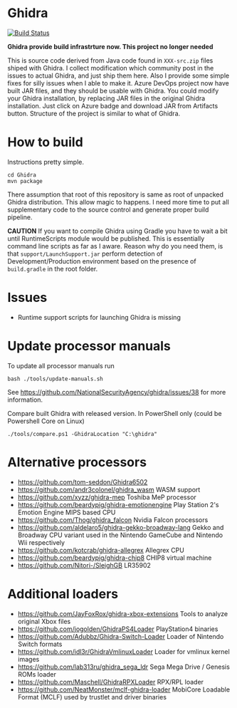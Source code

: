 Ghidra
======

[![Build Status](https://codevision.visualstudio.com/Ghidra/_apis/build/status/kant2002.Ghidra?branchName=master)](https://codevision.visualstudio.com/Ghidra/_build/latest?definitionId=92&branchName=master)

**Ghidra provide build infrastrture now. This project no longer needed**

This is source code derived from Java code found in `XXX-src.zip` files shiped with Ghidra. I collect modification which community post in the issues to actual Ghidra, and just ship them here. Also I provide some simple fixes for silly issues when I able to make it.
Azure DevOps project now have built JAR files, and they should be usable with Ghidra. You could modify your Ghidra installation,
by replacing JAR files in the original Ghidra installation. Just click on Azure badge and download JAR from Artifacts button. Structure of the project is similar to what of Ghidra.

# How to build

Instructions pretty simple.

```
cd Ghidra
mvn package
```

There assumption that root of this repository is same as root of unpacked Ghidra distribution. This allow magic to happens. 
I need more time to put all supplementary code to the source control and generate proper build pipeline.

**CAUTION**
If you want to compile Ghidra using Gradle you have to wait a bit until RuntimeScripts module would be published. 
This is essentially command line scripts as far as I aware. Reason why do you need them, is that `support/LaunchSupport.jar`
perform detection of Development/Production environment based on the presence of `build.gradle` in the root folder. 

# Issues

- Runtime support scripts for launching Ghidra is missing

# Update processor manuals
To update all processor manuals run 

    bash ./tools/update-manuals.sh

See https://github.com/NationalSecurityAgency/ghidra/issues/38 for more information.

Compare built Ghidra with released version. In PowerShell only (could be Powershell Core on Linux)

    ./tools/compare.ps1 -GhidraLocation "C:\ghidra"

# Alternative processors

- https://github.com/tom-seddon/Ghidra6502
- https://github.com/andr3colonel/ghidra_wasm WASM support
- https://github.com/xyzz/ghidra-mep Toshiba MeP processor
- https://github.com/beardypig/ghidra-emotionengine Play Station 2's Emotion Engine MIPS based CPU
- https://github.com/Thog/ghidra_falcon Nvidia Falcon processors
- https://github.com/aldelaro5/ghidra-gekko-broadway-lang Gekko and Broadway CPU variant used in the Nintendo GameCube and Nintendo Wii respectively
- https://github.com/kotcrab/ghidra-allegrex Allegrex CPU
- https://github.com/beardypig/ghidra-chip8 CHIP8 virtual machine
- https://github.com/Nitori-/SleighGB LR35902

# Additional loaders
- https://github.com/JayFoxRox/ghidra-xbox-extensions Tools to analyze original Xbox files
- https://github.com/jogolden/GhidraPS4Loader PlayStation4 binaries
- https://github.com/Adubbz/Ghidra-Switch-Loader Loader of Nintendo Switch formats
- https://github.com/idl3r/GhidraVmlinuxLoader Loader for vmlinux kernel images
- https://github.com/lab313ru/ghidra_sega_ldr Sega Mega Drive / Genesis ROMs loader
- https://github.com/Maschell/GhidraRPXLoader RPX/RPL loader
- https://github.com/NeatMonster/mclf-ghidra-loader MobiCore Loadable Format (MCLF) used by trustlet and driver binaries
